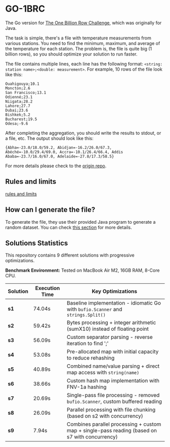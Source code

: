# GO-1BRC

The Go version for [The One Billion Row Challenge](https://github.com/gunnarmorling/1brc), which was originally for Java.

The task is simple, there's a file with temperature measurements from various stations. You need to find the minimum, maximum, and average of the temperature for each station. The problem is, the file is quite big (1 billion rows), so you should optimize your solution to run faster.

The file contains multiple lines, each line has the following format: `<string: station name>;<double: measurement>`. For example, 10 rows of the file look like this:

```text
Ouahigouya;10.1
Moncton;2.6
San Francisco;13.1
Odienné;23.1
Niigata;28.2
Lahore;27.7
Dubai;23.6
Bishkek;5.2
Bucharest;19.5
Odesa;-9.6
```

After completing the aggregation, you should write the results to stdout, or a file, etc. The output should look like this:

```text
{Abha=-23.0/18.0/59.2, Abidjan=-16.2/26.0/67.3, Abéché=-10.0/29.4/69.0, Accra=-10.1/26.4/66.4, Addis Ababa=-23.7/16.0/67.0, Adelaide=-27.8/17.3/58.5}
```

For more details please check to the [origin repo](https://github.com/gunnarmorling/1brc?tab=readme-ov-file#1%EF%B8%8F%E2%83%A3%EF%B8%8F-the-one-billion-row-challenge).

## Rules and limits

[rules and limits](https://github.com/gunnarmorling/1brc?tab=readme-ov-file#rules-and-limits)

## How can I generate the file?

To generate the file, they use their provided Java program to generate a random dataset. You can check [this section](https://github.com/gunnarmorling/1brc?tab=readme-ov-file#running-the-challenge) for more details.

## Solutions Statistics

This repository contains 9 different solutions with progressive optimizations.

**Benchmark Environment:** Tested on MacBook Air M2, 16GB RAM, 8-Core CPU.

| Solution | Execution Time | Key Optimizations                                                                              |
| -------- | -------------- | ---------------------------------------------------------------------------------------------- |
| **s1**   | 74.04s         | Baseline implementation - idiomatic Go with `bufio.Scanner` and `strings.Split()`              |
| **s2**   | 59.42s         | Bytes processing + integer arithmetic (sumX10) instead of floating point                       |
| **s3**   | 56.09s         | Custom separator parsing - reverse iteration to find ';'                                       |
| **s4**   | 53.08s         | Pre-allocated map with initial capacity to reduce rehashing                                    |
| **s5**   | 40.89s         | Combined name/value parsing + direct map access with `string(name)`                            |
| **s6**   | 38.66s         | Custom hash map implementation with FNV-1a hashing                                             |
| **s7**   | 20.69s         | Single-pass file processing - removed `bufio.Scanner`, custom buffered reading                 |
| **s8**   | 26.09s         | Parallel processing with file chunking (based on s2 with concurrency)                          |
| **s9**   | 7.94s          | Combines parallel processing + custom map + single-pass reading (based on s7 with concurrency) |
